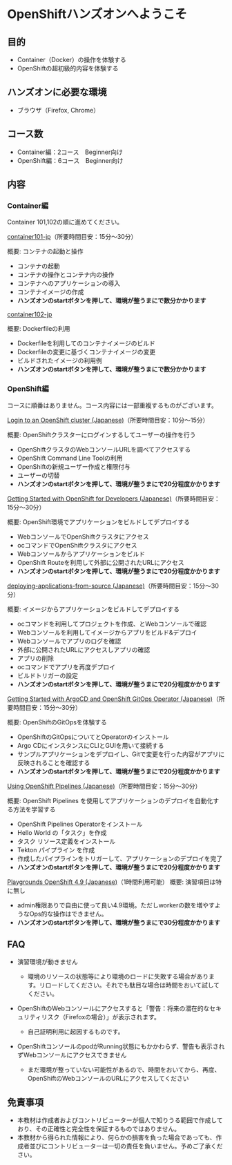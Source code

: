 # OpenShiftハンズオンへようこそ

## 目的

- Container（Docker）の操作を体験する
- OpenShiftの超初級的内容を体験する

## ハンズオンに必要な環境

- ブラウザ（Firefox, Chrome）

## コース数

- Container編：2コース　Beginner向け
- OpenShift編：6コース　Beginner向け

## 内容

### Container編

Container 101,102の順に進めてください。

[container101-jp](https://play.instruqt.com/embed/openshift/tracks/container101-jp?token=em_cwrtT0g1S8AGiCbI&show_challenges=true)（所要時間目安：15分〜30分）

概要: コンテナの起動と操作

- コンテナの起動
- コンテナの操作とコンテナ内の操作
- コンテナへのアプリケーションの導入
- コンテナイメージの作成
- **ハンズオンのstartボタンを押して、環境が整うまにで数分かかります**

[container102-jp](https://play.instruqt.com/embed/openshift/tracks/container102-jp?token=em_YTfHS1Bmrj3dKD5R&show_challenges=true)

概要: Dockerfileの利用

- Dockerfileを利用してのコンテナイメージのビルド
- Dockerfileの変更に基づくコンテナイメージの変更
- ビルドされたイメージの利用例
- **ハンズオンのstartボタンを押して、環境が整うまにで数分かかります**

### OpenShift編

コースに順番はありません。コース内容には一部重複するものがございます。

[Login to an OpenShift cluster (Japanese)](https://play.instruqt.com/embed/openshift/tracks/logging-into-an-openshift-cluster-jp?token=em_5J6Y6rWmtHqwXuA9&show_challenges=true)（所要時間目安：10分〜15分）

概要: OpenShiftクラスターにログインするしてユーザーの操作を行う

- OpenShiftクラスタのWebコンソールURLを調べてアクセスする
- OpenShift Command Line Toolの利用
- OpenShiftの新規ユーザー作成と権限付与
- ユーザーの切替
- **ハンズオンのstartボタンを押して、環境が整うまにで20分程度かかります**

[Getting Started with OpenShift for Developers (Japanese)](https://play.instruqt.com/embed/openshift/tracks/developing-on-openshift-getting-started-jp?token=em_ejUY5shIu9GHyZJD&show_challenges=true)（所要時間目安：15分〜30分）

概要: OpenShift環境でアプリケーションをビルドしてデプロイする

- WebコンソールでOpenShiftクラスタにアクセス
- ocコマンドでOpenShiftクラスタにアクセス
- Webコンソールからアプリケーションをビルド
- OpenShift Routeを利用して外部に公開されたURLにアクセス
- **ハンズオンのstartボタンを押して、環境が整うまにで20分程度かかります**

[deploying-applications-from-source (Japanese)](https://play.instruqt.com/embed/openshift/tracks/deploying-applications-from-source-jp?token=em_vPba4iC-zQwOtP7S&show_challenges=true)（所要時間目安：15分〜30分）

概要: イメージからアプリケーションをビルドしてデプロイする

- ocコマンドを利用してプロジェクトを作成、とWebコンソールで確認
- Webコンソールを利用してイメージからアプリをビルド&デプロイ
- Webコンソールでアプリのログを確認
- 外部に公開されたURLにアクセスしアプリの確認
- アプリの削除
- ocコマンドでアプリを再度デプロイ
- ビルドトリガーの設定
- **ハンズオンのstartボタンを押して、環境が整うまにで20分程度かかります**

[Getting Started with ArgoCD and OpenShift GitOps Operator (Japanese)](https://play.instruqt.com/embed/openshift/tracks/gitops-getting-started-jp?token=em_eXQHuhFdwqfyZYka&show_challenges=true)（所要時間目安：15分〜30分）

概要: OpenShiftのGitOpsを体験する

- OpenShiftのGitOpsについてとOperatorのインストール
- Argo CDにインスタンスにCLIとGUIを用いて接続する
- サンプルアプリケーションをデプロイし、Gitで変更を行った内容がアプリに反映されることを確認する
- **ハンズオンのstartボタンを押して、環境が整うまにで20分程度かかります**

[Using OpenShift Pipelines (Japanese)](https://play.instruqt.com/embed/openshift/tracks/gitops-pipelines-jp?token=em_Iuuq9GMWhtmKCsnX&show_challenges=true)（所要時間目安：15分〜30分）

概要: OpenShift Pipelines を使用してアプリケーションのデプロイを自動化する方法を学習する

- OpenShift Pipelines Operatorをインストール
- Hello World の「タスク」を作成
- タスク リソース定義をインストール
- Tekton パイプライン を作成
- 作成したパイプラインをトリガーして、アプリケーションのデプロイを完了
- **ハンズオンのstartボタンを押して、環境が整うまにで20分程度かかります**

[Playgrounds OpenShift 4.9 (Japanese)](https://play.instruqt.com/embed/openshift/tracks/playgrounds-openshift49-jp?token=em_45GQzjHJQWBluzkt&show_challenges=true)（1時間利用可能）
概要: 演習項目は特に無し

- admin権限ありで自由に使って良い4.9環境。ただしworkerの数を増やすようなOps的な操作はできません。
- **ハンズオンのstartボタンを押して、環境が整うまにで30分程度かかります**

## FAQ

- 演習環境が動きません
   - 環境のリソースの状態等により環境のロードに失敗する場合があります。リロードしてください。それでも駄目な場合は時間をおいて試してください。

- OpenShiftのWebコンソールにアクセスすると「警告：将来の潜在的なセキュリティリスク（Firefoxの場合）」が表示されます。
   - 自己証明利用に起因するものです。

- OpenShiftコンソールのpodがRunning状態にもかかわらず、警告も表示されずWebコンソールにアクセスできません
   - まだ環境が整っていない可能性があるので、時間をおいてから、再度、OpenShiftのWebコンソールのURLにアクセスしてください


## 免責事項

- 本教材は作成者およびコントリビューターが個人で知りうる範囲で作成しており、その正確性と完全性を保証するものではありません。
- 本教材から得られた情報により、何らかの損害を負った場合であっても、作成者並びにコントリビューターは一切の責任を負いません。予めご了承ください。
